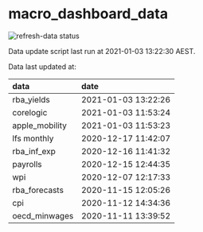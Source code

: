 
<!-- README.md is generated from README.Rmd. Please edit that file -->

# macro\_dashboard\_data

<!-- badges: start -->

![refresh-data
status](https://github.com/MattCowgill/macro_dashboard_data/workflows/refresh-data/badge.svg)

<!-- badges: end -->

Data update script last run at 2021-01-03 13:22:30 AEST.

Data last updated at:

| data            | date                |
| :-------------- | :------------------ |
| rba\_yields     | 2021-01-03 13:22:26 |
| corelogic       | 2021-01-03 11:53:24 |
| apple\_mobility | 2021-01-03 11:53:23 |
| lfs monthly     | 2020-12-17 11:42:07 |
| rba\_inf\_exp   | 2020-12-16 11:41:32 |
| payrolls        | 2020-12-15 12:44:35 |
| wpi             | 2020-12-07 12:17:33 |
| rba\_forecasts  | 2020-11-15 12:05:26 |
| cpi             | 2020-11-12 14:34:36 |
| oecd\_minwages  | 2020-11-11 13:39:52 |
